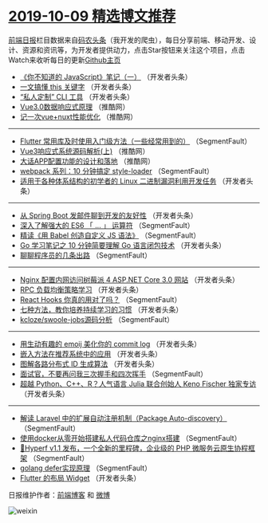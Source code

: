 # [2019-10-09 精选博文推荐](https://toutiao.qdkfweb.cn/date/2019/10/09)

[前端日报](https://qdkfweb.cn/c/news)栏目数据来自[码农头条](https://toutiao.qdkfweb.cn/)（我开发的爬虫），每日分享前端、移动开发、设计、资源和资讯等，为开发者提供动力，点击Star按钮来关注这个项目，点击Watch来收听每日的更新[Github主页](https://github.com/kujian/frontendDaily)
* [《你不知道的 JavaScript》笔记（一）](https://toutiao.qdkfweb.cn/127079.html) （开发者头条）
* [一文搞懂 this 关键字](https://toutiao.qdkfweb.cn/127063.html) （开发者头条）
* [“私人定制” CLI 工具](https://toutiao.qdkfweb.cn/127028.html) （开发者头条）
* [Vue3.0数据响应式原理](https://toutiao.qdkfweb.cn/127087.html) （推酷网）
* [记一次vue+nuxt性能优化](https://toutiao.qdkfweb.cn/127088.html) （推酷网）

***
* [Flutter 常用库及时使用入门级方法（一些经常用到的）](https://toutiao.qdkfweb.cn/127022.html) （SegmentFault）
* [Vue3响应式系统源码解析(上)](https://toutiao.qdkfweb.cn/127092.html) （推酷网）
* [大话APP配置功能的设计和落地](https://toutiao.qdkfweb.cn/127093.html) （推酷网）
* [webpack 系列：10 分钟搞定 style-loader](https://toutiao.qdkfweb.cn/127024.html) （SegmentFault）
* [适用于各种体系结构的初学者的 Linux 二进制漏洞利用开发任务](https://toutiao.qdkfweb.cn/127075.html) （开发者头条）

***
* [从 Spring Boot 发邮件聊到开发的友好性](https://toutiao.qdkfweb.cn/127044.html) （开发者头条）
* [深入了解强大的 ES6 「 &#8230; 」 运算符](https://toutiao.qdkfweb.cn/127017.html) （SegmentFault）
* [精读《用 Babel 创造自定义 JS 语法》](https://toutiao.qdkfweb.cn/127018.html) （SegmentFault）
* [Go 学习笔记之 10 分钟简要理解 Go 语言闭包技术](https://toutiao.qdkfweb.cn/127066.html) （开发者头条）
* [聊聊程序员的几条出路](https://toutiao.qdkfweb.cn/127019.html) （SegmentFault）

***
* [Nginx 配置内网访问树莓派 4 ASP.NET Core 3.0 网站](https://toutiao.qdkfweb.cn/127067.html) （开发者头条）
* [RPC 负载均衡策略学习](https://toutiao.qdkfweb.cn/127048.html) （开发者头条）
* [React Hooks  你真的用对了吗？](https://toutiao.qdkfweb.cn/127020.html) （SegmentFault）
* [七种方法，教你培养持续学习的习惯](https://toutiao.qdkfweb.cn/127033.html) （开发者头条）
* [kcloze/swoole-jobs源码分析](https://toutiao.qdkfweb.cn/127021.html) （SegmentFault）

***
* [用生动有趣的 emoij 美化你的 commit log](https://toutiao.qdkfweb.cn/127036.html) （开发者头条）
* [嵌入方法在推荐系统中的应用](https://toutiao.qdkfweb.cn/127050.html) （开发者头条）
* [图解各路分布式 ID 生成算法](https://toutiao.qdkfweb.cn/127037.html) （开发者头条）
* [面试官，不要再问我三次握手和四次挥手](https://toutiao.qdkfweb.cn/127012.html) （SegmentFault）
* [超越 Python、C++、R？人气语言 Julia 联合创始人 Keno Fischer 独家专访](https://toutiao.qdkfweb.cn/127052.html) （开发者头条）

***
* [解读 Laravel 中的扩展自动注册机制（Package Auto-discovery）](https://toutiao.qdkfweb.cn/127023.html) （SegmentFault）
* [使用docker从零开始搭建私人代码仓库之nginx搭建](https://toutiao.qdkfweb.cn/127013.html) （SegmentFault）
* [🚀Hyperf v1.1 发布，一个全新的里程碑，企业级的 PHP 微服务云原生协程框架](https://toutiao.qdkfweb.cn/127014.html) （SegmentFault）
* [golang defer实现原理](https://toutiao.qdkfweb.cn/127025.html) （SegmentFault）
* [Flutter 的布局 Widget](https://toutiao.qdkfweb.cn/127078.html) （开发者头条）

日报维护作者：[前端博客](https://qdkfweb.cn/) 和 [微博](https://qdkfweb.cn/go/weibo)

![weixin](https://user-images.githubusercontent.com/3055447/38468989-651132ac-3b80-11e8-8e6b-15122322a9d7.png)